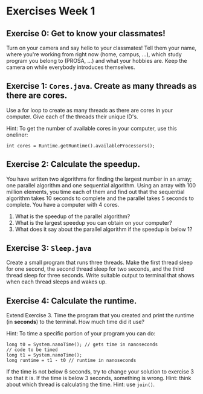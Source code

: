 # Exercises Week 1

## Exercise 0: Get to know your classmates!
Turn on your camera and say hello to your classmates! Tell them your name, where you're working from right now (home, campus, ...), which study program you belong to (PROSA, ...) and what your hobbies are. Keep the camera on while everybody introduces themselves.

## Exercise 1: `Cores.java`. Create as many threads as there are cores.
Use a for loop to create as many threads as there are cores in your computer. Give each of the threads their unique ID's.

Hint: To get the number of available cores in your computer, use this oneliner:

```
int cores = Runtime.getRuntime().availableProcessors();
```

## Exercise 2: Calculate the speedup.
You have written two algorithms for finding the largest number in an array; one parallel algorithm and one sequential algorithm. Using an array with 100 million elements, you time each of them and find out that the sequential algorithm takes 10 seconds to complete and the parallel takes 5 seconds to complete. You have a computer with 4 cores.

1. What is the speedup of the parallel algorithm?
2. What is the largest speedup you can obtain on your computer?
3. What does it say about the parallel algorithm if the speedup is below 1?

## Exercise 3: `Sleep.java`
Create a small program that runs three threads. Make the first thread sleep for one second, the second thread sleep for two seconds, and the third thread sleep for three seconds. Write suitable output to terminal that shows when each thread sleeps and wakes up.

## Exercise 4: Calculate the runtime.
Extend Exercise 3. Time the program that you created and print the runtime (in **seconds**) to the terminal. How much time did it use?

Hint: To time a specific portion of your program you can do:

```
long t0 = System.nanoTime(); // gets time in nanoseconds
// code to be timed
long t1 = System.nanoTime();
long runtime = t1 - t0 // runtime in nanoseconds
```

If the time is not below 6 seconds, try to change your solution to exercise 3 so that it is.
If the time is below 3 seconds, something is wrong. Hint: think about which thread is calculating the time. Hint: use `join()`.
